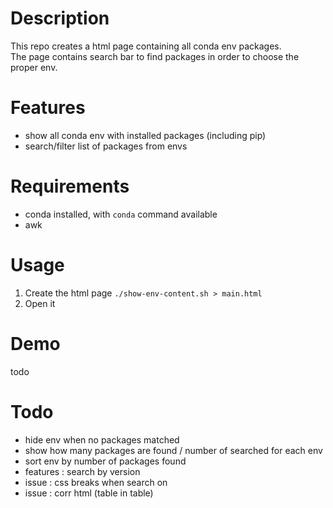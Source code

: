 # Description
This repo creates a html page containing all conda env packages.  
The page contains search bar to find packages in order to choose the proper env.

# Features
- show all conda env with installed packages (including pip)
- search/filter list of packages from envs

# Requirements
- conda installed, with `conda` command available
- awk

# Usage
1. Create the html page `./show-env-content.sh > main.html`
2. Open it

# Demo
todo

# Todo
- hide env when no packages matched
- show how many packages are found / number of searched for each env
- sort env by number of packages found
- features : search by version
- issue : css breaks when search on
- issue : corr html (table in table)
